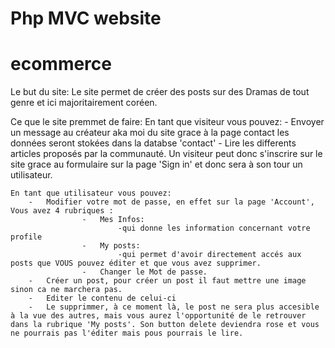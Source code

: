 # Php MVC website
# ecommerce
Le but du site:
    Le site permet de créer des posts sur des Dramas de tout genre et ici majoritairement coréen.

Ce que le site premmet de faire:
    En tant que visiteur vous pouvez:
        -   Envoyer un message au créateur aka moi du site grace à la page contact les données seront stokées dans la databse 'contact'
        -   Lire les differents articles proposés par la communauté.
    Un visiteur peut donc s'inscrire sur le site grace au formulaire sur la page 'Sign in' et donc sera à son tour un utilisateur.

    En tant que utilisateur vous pouvez:
        -   Modifier votre mot de passe, en effet sur la page 'Account', Vous avez 4 rubriques :
                    -   Mes Infos:
                            -qui donne les information concernant votre profile
                    -   My posts:
                            -qui permet d'avoir directement accés aux posts que VOUS pouvez éditer et que vous avez supprimer.
                    -   Changer le Mot de passe.
        -   Créer un post, pour créer un post il faut mettre une image sinon ca ne marchera pas.
        -   Editer le contenu de celui-ci
        -   Le supprimmer, à ce moment là, le post ne sera plus accesible à la vue des autres, mais vous aurez l'opportunité de le retrouver dans la rubrique 'My posts'. Son button delete deviendra rose et vous ne pourrais pas l'éditer mais pous pourrais le lire.
        
            
